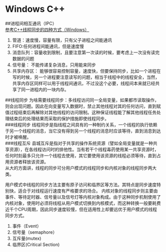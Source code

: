 # Windows C++
##进程间相互通讯（IPC）  
[参考C++线程同步的四种方式（Windows）](https://blog.csdn.net/s_lisheng/article/details/74278765)  
1. 管道：速度慢，容量有限，只有父子进程之间能通讯  
2. FIFO:任何进程间能通讯，但是速度慢  
3. 消息队列：容量收到限制，且要注意第一次读的时候，要考虑上一次没有读完数据的问题  
4. 信号量： 不能传递复杂消息，只用能来同步    
5. 共享内存区： 能够很容易控制容量，速度快，但要保持同步，比如一个进程在写的时候，另一个进程要注意读写的问题，相当于线程中的线程安全，当然，共享内存区同样可以用于线程间通讯，不过没这个必要，线程间本来就已经共享了同一进程内的一块内存。  


##线程同步
为啥需要线程同步：多线程访问同一全局变量，如果都市读取操作，则会出现问题。因此在向变量写入数据时，禁止其他线程对其的任何访问，直到赋值过程结束后再解除对其他线程的访问限制。这种保证线程能了解其他线程任务处理结束后的处理结果而采取的保护措施即使线程同步。  
###线程同步
线程同步是指线程之间具有的一种制约关系，一个线程的执行依赖于另一个线程的消息，当它没有得到另一个线程的消息时应该等待，直到消息到达时才被唤醒。  
###线程互斥
县城互斥是指对于共享的操作系统资源（譬如全局变量就是一种共享资源），在各线程访问时的排他性。当有若干个线程毒药使用某一共享资源时，任何时刻最多只允许一个线程去使用，其它要使用该资源的线程必须等待，直到占用资源者释放该资源。  
从大的方面讲，线程的同步可分用户模式的线程同步和内核对象的线程同步两大类。

用户模式中线程的同步方法主要有原子访问和临界区等方法。其特点是同步速度特别快，适合于对线程运行速度有严格要求的场合。
内核对象的线程同步则主要由事件、等待定时器、信号量以及信号灯等内核对象构成。由于这种同步机制使用了内核对象，使用时必须将线程从用户模式切换到内核模式，而这种转换一般要耗费近千个CPU周期，因此同步速度较慢，但在适用性上却要远优于用户模式的线程同步方式。
1. 事件（Event）
2. 信号量（semaphore）
3. 互斥量(mutex) 
4. 临界区(Critical Section)